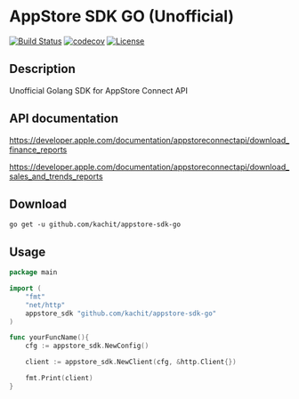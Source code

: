 # AppStore SDK GO (Unofficial)

[![Build Status](https://travis-ci.org/Kachit/appstore-sdk-go.svg?branch=master)](https://travis-ci.org/Kachit/appstore-sdk-go)
[![codecov](https://codecov.io/gh/Kachit/appstore-sdk-go/branch/master/graph/badge.svg)](https://codecov.io/gh/Kachit/appstore-sdk-go)
[![License](https://img.shields.io/github/license/mashape/apistatus.svg)](https://github.com/kachit/appstore-sdk-go/blob/master/LICENSE)

## Description
Unofficial Golang SDK for AppStore Connect API

## API documentation
https://developer.apple.com/documentation/appstoreconnectapi/download_finance_reports

https://developer.apple.com/documentation/appstoreconnectapi/download_sales_and_trends_reports

## Download
```shell
go get -u github.com/kachit/appstore-sdk-go
```

## Usage
```go
package main

import (
    "fmt"
    "net/http"
    appstore_sdk "github.com/kachit/appstore-sdk-go"
)

func yourFuncName(){ 
    cfg := appstore_sdk.NewConfig()

    client := appstore_sdk.NewClient(cfg, &http.Client{})

    fmt.Print(client)
}
